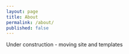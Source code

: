 ```yaml
---
layout: page
title: About
permalink: /about/
published: false
---
```


Under construction - moving site and templates

